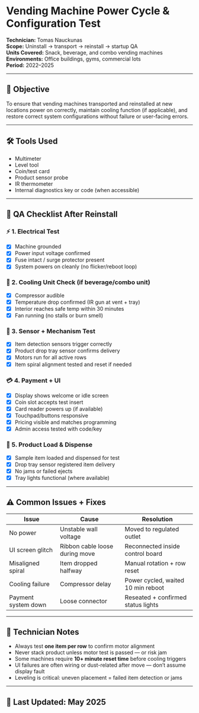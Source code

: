 # Vending Machine Power Cycle & Configuration Test  
**Technician:** Tomas Nauckunas  
**Scope:** Uninstall → transport → reinstall → startup QA  
**Units Covered:** Snack, beverage, and combo vending machines  
**Environments:** Office buildings, gyms, commercial lots  
**Period:** 2022–2025

---

## 🎯 Objective

To ensure that vending machines transported and reinstalled at new locations power on correctly, maintain cooling function (if applicable), and restore correct system configurations without failure or user-facing errors.

---

## 🛠 Tools Used

- Multimeter  
- Level tool  
- Coin/test card  
- Product sensor probe  
- IR thermometer  
- Internal diagnostics key or code (when accessible)

---

## 🔧 QA Checklist After Reinstall

### ⚡ 1. **Electrical Test**
- [x] Machine grounded  
- [x] Power input voltage confirmed  
- [x] Fuse intact / surge protector present  
- [x] System powers on cleanly (no flicker/reboot loop)

### 🧊 2. **Cooling Unit Check (if beverage/combo unit)**
- [x] Compressor audible  
- [x] Temperature drop confirmed (IR gun at vent + tray)  
- [x] Interior reaches safe temp within 30 minutes  
- [x] Fan running (no stalls or burn smell)

### 🔧 3. **Sensor + Mechanism Test**
- [x] Item detection sensors trigger correctly  
- [x] Product drop tray sensor confirms delivery  
- [x] Motors run for all active rows  
- [x] Item spiral alignment tested and reset if needed

### 💳 4. **Payment + UI**
- [x] Display shows welcome or idle screen  
- [x] Coin slot accepts test insert  
- [x] Card reader powers up (if available)  
- [x] Touchpad/buttons responsive  
- [x] Pricing visible and matches programming  
- [x] Admin access tested with code/key

### 🔁 5. **Product Load & Dispense**
- [x] Sample item loaded and dispensed for test  
- [x] Drop tray sensor registered item delivery  
- [x] No jams or failed ejects  
- [x] Tray lights functional (where available)

---

## ⚠️ Common Issues + Fixes

| Issue | Cause | Resolution |
|-------|-------|------------|
| No power | Unstable wall voltage | Moved to regulated outlet |
| UI screen glitch | Ribbon cable loose during move | Reconnected inside control board |
| Misaligned spiral | Item dropped halfway | Manual rotation + row reset |
| Cooling failure | Compressor delay | Power cycled, waited 10 min reboot |
| Payment system down | Loose connector | Reseated + confirmed status lights |

---

## 🧠 Technician Notes

- Always test **one item per row** to confirm motor alignment  
- Never stack product unless motor test is passed — or risk jam  
- Some machines require **10+ minute reset time** before cooling triggers  
- UI failures are often wiring or dust-related after move — don’t assume display fault  
- Leveling is critical: uneven placement = failed item detection or jams

---

## 📅 Last Updated: May 2025

